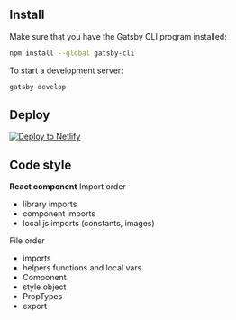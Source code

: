 ## Install

Make sure that you have the Gatsby CLI program installed:
```sh
npm install --global gatsby-cli
```

To start a development server:
```sh
gatsby develop
```

## Deploy

[![Deploy to Netlify](https://www.netlify.com/img/deploy/button.svg)](https://app.netlify.com/start/deploy?repository=https://github.com/gatsbyjs/gatsby-starter-default)

## Code style

**React component**
Import order
- library imports
- component imports
- local js imports (constants, images)

File order
- imports
- helpers functions and local vars
- Component
- style object
- PropTypes
- export
